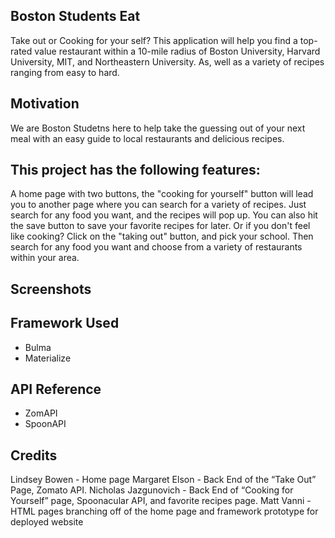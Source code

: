 
## Boston Students Eat ##
Take out or Cooking for your self? This application will help you find a top-rated value restaurant within a 10-mile radius of Boston University, Harvard University, MIT, and Northeastern University. As, well as a variety of recipes ranging from easy to hard.

## Motivation ##
We are Boston Studetns here to help take the guessing out of your next meal with an easy guide to local restaurants and delicious recipes. 

## This project has the following features: ##
A home page with two buttons, the "cooking for yourself" button will lead you to another page where you can search for a variety of recipes. Just search for any food you want, and the recipes will pop up. You can also hit the save button to save your favorite recipes for later. Or if you don't feel like cooking? Click on the "taking out" button, and pick your school. Then search for any food you want and choose from a variety of restaurants within your area.  

## Screenshots ##


## Framework Used ##
* Bulma 
* Materialize

## API Reference ##
* ZomAPI
* SpoonAPI

## Credits ##
Lindsey Bowen - Home page 
Margaret Elson - Back End of the “Take Out” Page, Zomato API.
Nicholas Jazgunovich - Back End of “Cooking for Yourself” page, Spoonacular API, and favorite recipes page. 
Matt Vanni - HTML pages branching off of the home page and framework prototype for deployed website 






